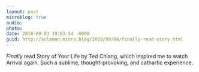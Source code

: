 ```yaml
---
layout: post
microblog: true
audio: 
photo: 
date: 2018-09-03 19:03:54 -0600
guid: http://aclaman.micro.blog/2018/09/04/finally-read-story.html
---
```

*Finally* read Story of Your Life by Ted Chiang, which inspired me to watch Arrival again. Such a sublime, thought-provoking, and cathartic experience.
